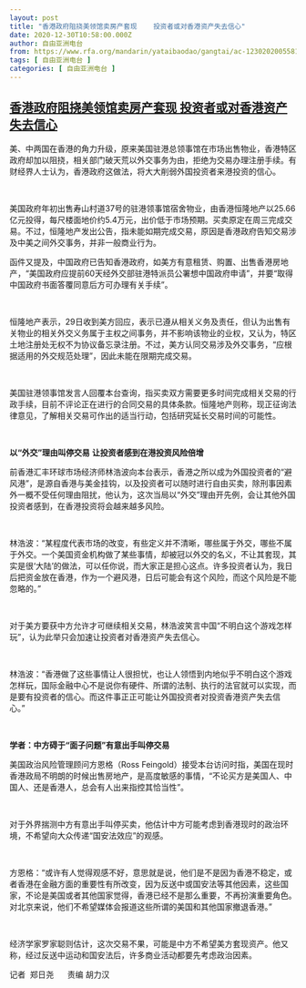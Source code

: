 ```yaml
---
layout: post
title: "香港政府阻挠美领馆卖房产套现    投资者或对香港资产失去信心"
date: 2020-12-30T10:58:00.000Z
author: 自由亚洲电台
from: https://www.rfa.org/mandarin/yataibaodao/gangtai/ac-12302020055818.html
tags: [ 自由亚洲电台 ]
categories: [ 自由亚洲电台 ]
---
```

<!--1609325880000-->
[香港政府阻挠美领馆卖房产套现    投资者或对香港资产失去信心](https://www.rfa.org/mandarin/yataibaodao/gangtai/ac-12302020055818.html)
------

<div>
<p>美、中两国在香港的角力升级，原来美国驻港总领事馆在市场出售物业，香港特区政府却加以阻挠，相关部门破天荒以外交事务为由，拒绝为交易办理注册手续。有财经界人士认为，香港政府这做法，将大大削弱外国投资者来港投资的信心。</p><p> </p><p>美国政府年初出售寿山村道37号的驻港领事馆宿舍物业，由香港恒隆地产以25.66亿元投得，每尺楼面地价约5.4万元，出价低于市场预期。买卖原定在周三完成交易。不过，恒隆地产发出公告，指未能如期完成交易，原因是香港政府告知交易涉及中美之间外交事务，并非一般商业行为。</p><p>函件又提及，中国政府已告知香港政府，如美方有意租赁、购置、出售香港房地产，“美国政府应提前60天经外交部驻港特派员公署想中国政府申请”，并要“取得中国政府书面答覆同意后方可办理有关手续”。</p><p> </p><p>恒隆地产表示，29日收到美方回应，表示已遵从相关义务及责任，但认为出售有关物业的相关外交义务属于主权之间事务，并不影响该物业的业权，又认为，特区土地注册处无权不为协议备忘录注册。不过，美方认同交易涉及外交事务，“应根据适用的外交规范处理”，因此未能在限期完成交易。</p><p> </p><p>美国驻港领事馆发言人回覆本台查询，指买卖双方需要更多时间完成相关交易的行政手续，目前不评论正在进行的合同交易的具体条款。恒隆地产则称，现正征询法律意见，了解相关交易可作出的适当行动，包括研究延长交易时间的可能性。</p><p> </p><p><strong>以“外交”理由叫停交易</strong> <strong>让投资者感到在港投资风险倍增</strong></p><p>前香港汇丰环球市场经济师林浩波向本台表示，香港之所以成为外国投资者的“避风港”，是源自香港与美金挂钩，以及投资者可以随时进行自由买卖，除刑事因素外一概不受任何理由阻扰，他认为，这次当局以“外交”理由开先例，会让其他外国投资者感到，在香港投资将会越来越多风险。</p><p> </p><p>林浩波：“某程度代表市场的改变，有些定义并不清晰，哪些属于外交，哪些不属于外交。一个美国资金机构做了某些事情，却被冠以外交的名义，不让其套现，其实是很‘大陆’的做法，可以任你说，而大家正是担心这点。许多投资者认为，我日后把资金放在香港，作为一个避风港，日后可能会有这个风险，而这个风险是不能忽略的。”</p><p> </p><p>对于美方要获中方允许才可继续相关交易，林浩波笑言中国“不明白这个游戏怎样玩”，认为此举只会加速让投资者对香港资产失去信心。</p><p> </p><p>林浩波：“香港做了这些事情让人很担忧，也让人领悟到内地似乎不明白这个游戏怎样玩，国际金融中心不是说你有硬件、所谓的法制、执行的法官就可以实现，而是要有投资者的信心。而这件事正正可能让外国投资者对投资香港资产失去信心。” </p><p> </p><p><strong>学者：中方碍于“面子问题”有意出手叫停交易</strong></p><p>美国政治风险管理顾问方恩格（Ross Feingold）接受本台访问时指，美国在现时香港政局不明朗的时候出售房地产，是高度敏感的事情，“不论买方是美国人、中国人、还是香港人，总会有人出来指控其恰当性”。</p><p> </p><p>对于外界揣测中方有意出手叫停买卖，他估计中方可能考虑到香港现时的政治环境，不希望向大众传递“国安法效应”的观感。</p><p> </p><p>方恩格：“或许有人觉得观感不好，意思就是说，他们是不是因为香港不稳定，或者香港在金融方面的重要性有所改变，因为反送中或国安法等其他因素，这些国家，不论是美国或者其他国家觉得，香港已经不是那么重要，不再扮演重要角色。对北京来说，他们不希望媒体会报道这些所谓的美国和其他国家撤退香港。”</p><p> </p><p>经济学家罗家聪则估计，这次交易不果，可能是中方不希望美方套现资产。他又称，经过反送中运动和国安法后，许多商业活动都要先考虑政治因素。</p><p>记者  郑日尧      责编 胡力汉</p><p> </p><p> </p><p> </p>
</div>
